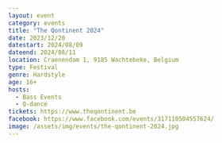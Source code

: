 ```yaml
---
layout: event
category: events
title: "The Qontinent 2024"
date: 2023/12/20
datestart: 2024/08/09
dateend: 2024/08/11
location: Craenendam 1, 9185 Wachtebeke, Belgium
type: Festival
genre: Hardstyle
age: 16+
hosts:
  - Bass Events
  - Q-dance
tickets: https://www.theqontinent.be
facebook: https://www.facebook.com/events/317110504557624/
image: /assets/img/events/the-qontinent-2024.jpg
---
```

